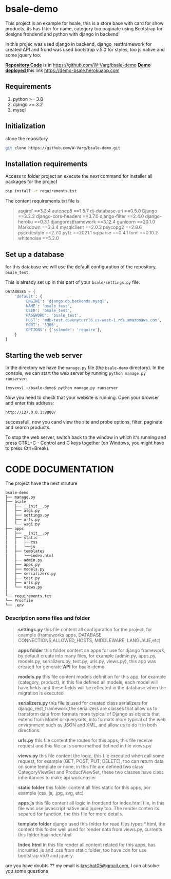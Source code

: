 # bsale-demo

This project is an example for bsale, this is a store base with card for show products, its has filter for name, category too paginate using Bootstrap for designs frondend and python with django in backend!

In this projec was used django in backend, django_restframework for created API and frond was used bootstrap v.5.0 for styles, too js native and some jquery too.

**[Repository Code](https://github.com/W-Varg/bsale-demo)** is in <https://github.com/W-Varg/bsale-demo>
**[Demo deployed ](https://demo-bsale.herokuapp.com)** this link <https://demo-bsale.herokuapp.com>

## Requirements
  1. python >= 3.8
  2. django >= 3.2
  3. mysql

## Initialization

clone the repository

```bash
git clone https://github.com/W-Varg/bsale-demo.git
```
## Installation requirements
Access to folder project an execute the next command for installer all packages for the project
 
```bash
pip install -r requirements.txt
```

The content requirements.txt file is

> asgiref ==3.3.4
autopep8 ==1.5.7
dj-database-url ==0.5.0
Django ==3.2.2
django-cors-headers ==3.7.0
django-filter ==2.4.0
django-heroku ==0.3.1
djangorestframework ==3.12.4
gunicorn ==20.1.0
Markdown ==3.3.4
mysqlclient ==2.0.3
psycopg2 ==2.8.6
pycodestyle ==2.7.0
pytz ==2021.1
sqlparse ==0.4.1
toml ==0.10.2
whitenoise ==5.2.0

## Set up a database

for this database we will use the default configuration of the repository, `bsale_test`.

This is already set up in this part of your `bsale/settings.py` file:


```python
DATABASES = {
    'default': {
        'ENGINE': 'django.db.backends.mysql',
        'NAME': 'bsale_test',
        'USER': 'bsale_test',
        'PASSWORD': 'bsale_test',
        'HOST': 'mdb-test.c6vunyturrl6.us-west-1.rds.amazonaws.com',
        'PORT': '3306',
        'OPTIONS': {'sslmode': 'require'},
    }
}
```

## Starting the web server

In the directory we have the `manage.py` file (the `bsale-demo` directory). In the console, we can start the web server by running `python manage.py runserver`:

```
(myvenv) ~/bsale-demo$ python manage.py runserver
```


Now you need to check that your website is running. Open your browser and enter this address:

```
http://127.0.0.1:8000/
```

successfull, now you cand view the site and probe options, filter, paginate and search products.

To stop the web server, switch back to the window in which it's running and press CTRL+C - Control and C keys together (on Windows, you might have to press Ctrl+Break).

# CODE DOCUMENTATION
The project have the next struture
```
bsale-demo
├── manage.py
├── bsale
│   ├── __init__.py
│   ├── asgi.py
│   ├── settings.py
│   ├── urls.py
│   └── wsgi.py
├── apps
│   ├── __init__.py
|   ├── static
|   |   ├──css
|   |   └──js
|   ├── templates
|   |   └──index.html
│   ├── admin.py
│   ├── apps.py
│   ├── models.py
│   ├── serializers.py
│   ├── test.py
│   ├── urls.py
│   └── views.py
|
└── requirements.txt
└── Procfile
└── .env
```
### Description some files and folder
> **settings.py** this file content all configuration for the project, for example (frameworks apps, DATABASE CONNECTIONS,ALLOWED_HOSTS, MIDDLEWARE, LANGUAJE,etc)

> **apps folder** this folder content an apps for use for django framework, by default create into many files, for example (admin.py, apps.py, models.py, serializers.py, test.py, urls.py, views.py), this app was created for generate **API** for bsale-demo 

> **models.py** this file content models definition for this app, for example (category, product), in this file defined all models, each model will have fields and these fields will be reflected in the database when the migration is executed

> **serializers.py** this file is used for created class serializers for django_rest_framework,the serializers are classes that allow us to transform data from formats more typical of Django as objects that extend from Model or querysets, into formats more typical of the web environment such as JSON and XML, and allow us to do it in both directions.

> **urls.py** this file content the routes for this apps, this file receive request and this file calls some method defined in file views.py

> **views.py** this file content the logic, this file executed when call some request, for example (GET, POST, PUT, DELETE), too can return data on some template or none, in this file are defined two class CategoryViewSet and ProductViewSet, these two classes have class inheritances to make api work easier 

> **static folder** this folder content all files static for this apps, por example (css, js, .jpg, svg, etc)

> **apps.js** this file content all logic in frondend  for index.html file, in this file was use javascript native and jquery too. The render conten its separed for function, the this file for more details.

> **template folder** django used this folder for read files types *.html, the content this folder well used for render data from views.py, currents this folder has index.html

> **Index.html** In this file render all content related for this apps, has incrusted .js and .css from static folder, too have cdn for use bootstrap v5.0 and jquery.

<!--endsec-->
are you have doubts ??
my email is <kryshot05@gmail.com>, I can absolve you some questions